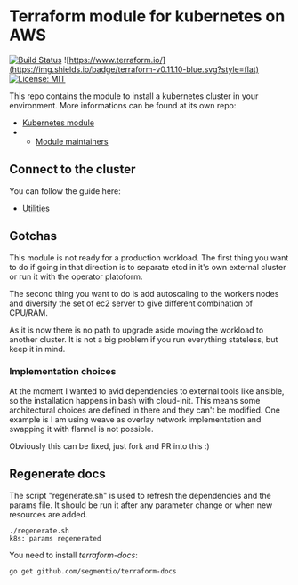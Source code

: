 # Terraform module for kubernetes on AWS

[![Build Status](https://travis-ci.com/jecnua/terraform-aws-kubernetes.svg?branch=master)](https://travis-ci.com/jecnua/terraform-aws-kubernetes)
![https://www.terraform.io/](https://img.shields.io/badge/terraform-v0.11.10-blue.svg?style=flat)
[![License: MIT](https://img.shields.io/badge/License-MIT-yellow.svg)](https://opensource.org/licenses/MIT)

This repo contains the module to install a kubernetes cluster in your
environment. More informations can be found at its own repo:

- [Kubernetes module](modules/kubernetes/)
- - [Module maintainers](MAINTAINERS.md)

## Connect to the cluster

You can follow the guide here:

- [Utilities](utilities/)

## Gotchas

This module is not ready for a production workload. The first thing you want to do if going in that direction is to separate etcd in it's own external cluster or run it with the operator platoform.

The second thing you want to do is add autoscaling to the workers nodes and diversify the set of ec2 server to give different combination of CPU/RAM.

As it is now there is no path to upgrade aside moving the workload to another cluster. It is not a big problem if you run everything stateless, but keep it in mind.

### Implementation choices

At the moment I wanted to avid dependencies to external tools like ansible, so the installation happens in bash with cloud-init. This means some architectural choices are defined in there and they can't be modified. One example is I am using weave as overlay network implementation and swapping it with flannel is not possible.

Obviously this can be fixed, just fork and PR into this :)

## Regenerate docs

The script "regenerate.sh" is used to refresh the dependencies and the params file. It should be run it after any parameter change or when new resources are added.

    ./regenerate.sh
    k8s: params regenerated

You need to install _terraform-docs_:

    go get github.com/segmentio/terraform-docs

